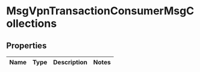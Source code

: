 
# MsgVpnTransactionConsumerMsgCollections

## Properties
Name | Type | Description | Notes
------------ | ------------- | ------------- | -------------



